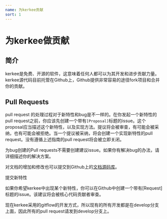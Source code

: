 ```yaml
---
name: 为kerkee贡献
sort: 1
---
```


# 为kerkee做贡献

## 简介
kerkee是免费、开源的软件，这意味着任何人都可以为其开发和进步贡献力量。kerkee源代码目前托管在Github上，Github提供非常容易的途径fork项目和合并你的贡献。


## Pull Requests
pull request 的处理过程对于新特性和bug是不一样的。在你发起一个新特性的pull request之前，你应该先创建一个带有`[Proposal]`标题的issue。这个proposal应当描述这个新特性，以及实现方法。提议将会被审查，有可能会被采纳，也有可能会被拒绝。当一个提议被采纳，将会创建一个实现新特性的pull request。没有遵循上述指南的pull request将会被立即关闭。

为bug创建的Pull requests不需要创建建议issue。如果你有解决bug的办法，请详细描述你的解决方案。

对文档的增加和修改也可以提交到Github上的[文档源码库](https://github.com/kercer/kerkee_docs)。

提交新特性

如果你希望kerkee中出现某个新特性，你可以在Github中创建一个带有[Request]标题的issue。该建议将会被核心代码贡献者审查。

现在kerkee采用的gitflow的开发方式，所以现有的所有开发都是在develop分支上面，因此所有的pull request请发到develop分支上。